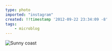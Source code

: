 ```yaml
---
type: photo
imported: "instagram"
created: !!timestamp '2012-09-22 23:34:09 -8'
tags:
    - microblog
---
```

![Sunny coast](/media/images/photos/2012/09/d3348460211109c7a4fea42e68c378c4.jpg)

